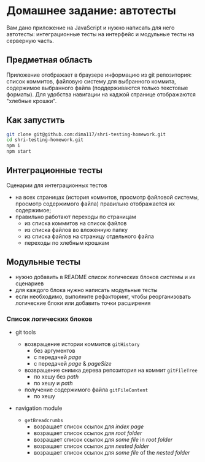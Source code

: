 # Домашнее задание: автотесты

Вам дано приложение на JavaScript и нужно написать для него автотесты: интеграционные тесты на интерфейс и модульные тесты на серверную часть.

## Предметная область

Приложение отображает в браузере информацию из git репозитория: список коммитов, файловую систему для выбранного коммита, содержимое выбранного файла (поддерживаются только текстовые форматы). Для удобства навигации на каджой странице отображаются "хлебные крошки".

## Как запустить

```sh
git clone git@github.com:dima117/shri-testing-homework.git
cd shri-testing-homework.git
npm i
npm start
```

## Интеграционные тесты

Сценарии для интеграционных тестов

- на всех страницах (история коммитов, просмотр файловой системы, просмотр содержимого файла) правильно отображается их содержимое;
- правильно работают переходы по страницам
  - из списка коммитов на список файлов
  - из списка файлов во вложенную папку
  - из списка файлов на страницу отдельного файла
  - переходы по хлебным крошкам

## Модульные тесты

- нужно добавить в README список логических блоков системы и
их сценариев
- для каждого блока нужно написать модульные тесты
- если необходимо, выполните рефакторинг, чтобы реорганизовать
логические блоки или добавить точки расширения

### Список логических блоков
- git tools
  - возвращение истории коммитов `gitHistory`
    - без аргументов
    - с передачей _page_
    - c передачей _page_ & _pageSize_
  - возвращение снимка дерева репозитория на коммит `gitFileTree`
    - по хешу без _path_
    - по хешу и _path_
  - получение содержимого файла `gitFileContent`
    - по хешу

- navigation module
  - `getBreadcrumbs`
    - возращает список ссылок для _index page_
    - возращает список ссылок для _root folder_
    - возращает список ссылок для _some file_ in _root folder_
    - возращает список ссылок для _nested folder_
    - возращает список ссылок для _some file_ of the _nested folder_
